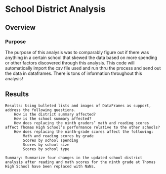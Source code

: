 # School District Analysis

## Overview

### Purpose
The purpose of this analysis was to comparably figure out if there was anything in a certain school that skewed the data based on more spending or other factors discovered through this analysis. This code will automatically import the csv file used and run thru the process and send out the data in dataframes. There is tons of information throughout this analysis!

## Results


    Results: Using bulleted lists and images of DataFrames as support, address the following questions.
        How is the district summary affected?
        How is the school summary affected?
        How does replacing the ninth graders’ math and reading scores affect Thomas High School’s performance relative to the other schools?
        How does replacing the ninth-grade scores affect the following:
            Math and reading scores by grade
            Scores by school spending
            Scores by school size
            Scores by school type

    Summary: Summarize four changes in the updated school district analysis after reading and math scores for the ninth grade at Thomas High School have been replaced with NaNs.
